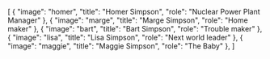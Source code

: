 [
    {
        "image": "homer",
        "title": "Homer Simpson",
        "role": "Nuclear Power Plant Manager"
    },
    {
        "image": "marge",
        "title": "Marge Simpson",
        "role": "Home maker"
    },
    {
        "image": "bart",
        "title": "Bart Simpson",
        "role": "Trouble maker"
    },
    {
        "image": "lisa",
        "title": "Lisa Simpson",
        "role": "Next world leader"
    },
    {
        "image": "maggie",
        "title": "Maggie Simpson",
        "role": "The Baby"
    },
]
